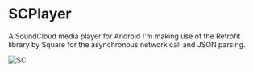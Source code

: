 # SCPlayer
A SoundCloud media player for Android
I'm making use of the Retrofit library by Square for the asynchronous network call and JSON parsing.

![SC](http://i.imgur.com/CYHvAhKl.png)
